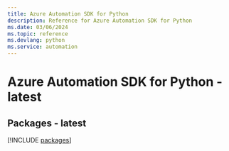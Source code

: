 ```yaml
---
title: Azure Automation SDK for Python
description: Reference for Azure Automation SDK for Python
ms.date: 03/06/2024
ms.topic: reference
ms.devlang: python
ms.service: automation
---
```

# Azure Automation SDK for Python - latest
## Packages - latest
[!INCLUDE [packages](automation-index.md)]